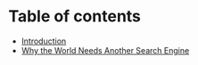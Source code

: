 # Table of contents

* [Introduction](README.md)
* [Why the World Needs Another Search Engine](why-the-world-needs-another-search-engine.md)

